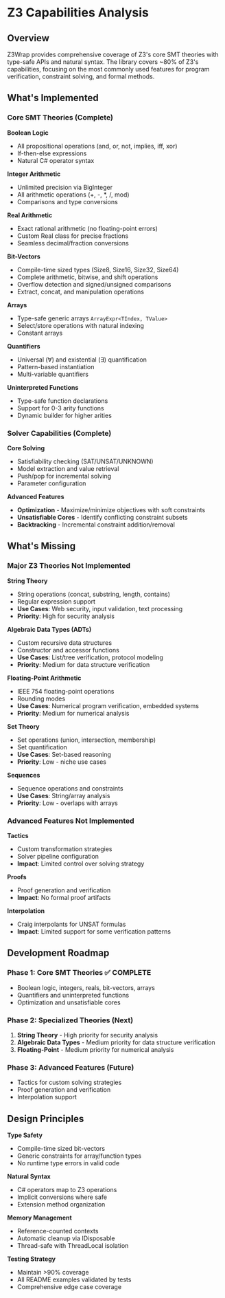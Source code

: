 # Z3 Capabilities Analysis

## Overview

Z3Wrap provides comprehensive coverage of Z3's core SMT theories with type-safe APIs and natural syntax. The library covers ~80% of Z3's capabilities, focusing on the most commonly used features for program verification, constraint solving, and formal methods.

## What's Implemented

### **Core SMT Theories** (Complete)

**Boolean Logic**
- All propositional operations (and, or, not, implies, iff, xor)
- If-then-else expressions
- Natural C# operator syntax

**Integer Arithmetic**
- Unlimited precision via BigInteger
- All arithmetic operations (+, -, *, /, mod)
- Comparisons and type conversions

**Real Arithmetic**
- Exact rational arithmetic (no floating-point errors)
- Custom Real class for precise fractions
- Seamless decimal/fraction conversions

**Bit-Vectors**
- Compile-time sized types (Size8, Size16, Size32, Size64)
- Complete arithmetic, bitwise, and shift operations
- Overflow detection and signed/unsigned comparisons
- Extract, concat, and manipulation operations

**Arrays**
- Type-safe generic arrays `ArrayExpr<TIndex, TValue>`
- Select/store operations with natural indexing
- Constant arrays

**Quantifiers**
- Universal (∀) and existential (∃) quantification
- Pattern-based instantiation
- Multi-variable quantifiers

**Uninterpreted Functions**
- Type-safe function declarations
- Support for 0-3 arity functions
- Dynamic builder for higher arities

### **Solver Capabilities** (Complete)

**Core Solving**
- Satisfiability checking (SAT/UNSAT/UNKNOWN)
- Model extraction and value retrieval
- Push/pop for incremental solving
- Parameter configuration

**Advanced Features**
- **Optimization** - Maximize/minimize objectives with soft constraints
- **Unsatisfiable Cores** - Identify conflicting constraint subsets
- **Backtracking** - Incremental constraint addition/removal

## What's Missing

### **Major Z3 Theories Not Implemented**

**String Theory**
- String operations (concat, substring, length, contains)
- Regular expression support
- **Use Cases**: Web security, input validation, text processing
- **Priority**: High for security analysis

**Algebraic Data Types (ADTs)**
- Custom recursive data structures
- Constructor and accessor functions
- **Use Cases**: List/tree verification, protocol modeling
- **Priority**: Medium for data structure verification

**Floating-Point Arithmetic**
- IEEE 754 floating-point operations
- Rounding modes
- **Use Cases**: Numerical program verification, embedded systems
- **Priority**: Medium for numerical analysis

**Set Theory**
- Set operations (union, intersection, membership)
- Set quantification
- **Use Cases**: Set-based reasoning
- **Priority**: Low - niche use cases

**Sequences**
- Sequence operations and constraints
- **Use Cases**: String/array analysis
- **Priority**: Low - overlaps with arrays

### **Advanced Features Not Implemented**

**Tactics**
- Custom transformation strategies
- Solver pipeline configuration
- **Impact**: Limited control over solving strategy

**Proofs**
- Proof generation and verification
- **Impact**: No formal proof artifacts

**Interpolation**
- Craig interpolants for UNSAT formulas
- **Impact**: Limited support for some verification patterns

## Development Roadmap

### **Phase 1: Core SMT Theories** ✅ COMPLETE
- Boolean logic, integers, reals, bit-vectors, arrays
- Quantifiers and uninterpreted functions
- Optimization and unsatisfiable cores

### **Phase 2: Specialized Theories** (Next)
1. **String Theory** - High priority for security analysis
2. **Algebraic Data Types** - Medium priority for data structure verification
3. **Floating-Point** - Medium priority for numerical analysis

### **Phase 3: Advanced Features** (Future)
- Tactics for custom solving strategies
- Proof generation and verification
- Interpolation support

## Design Principles

**Type Safety**
- Compile-time sized bit-vectors
- Generic constraints for array/function types
- No runtime type errors in valid code

**Natural Syntax**
- C# operators map to Z3 operations
- Implicit conversions where safe
- Extension method organization

**Memory Management**
- Reference-counted contexts
- Automatic cleanup via IDisposable
- Thread-safe with ThreadLocal isolation

**Testing Strategy**
- Maintain >90% coverage
- All README examples validated by tests
- Comprehensive edge case coverage